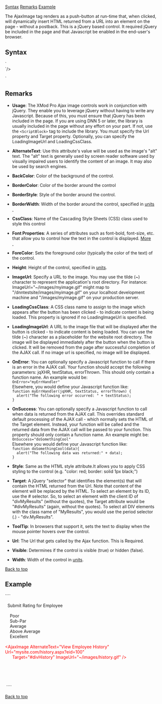 # <AjaxImage>

<a name="top" madcap:conditions="" xmlns="http://www.w3.org/1999/xhtml"></a>

[Syntax](#syntax) [Remarks](#remarks) [Example](#example)

The AjaxImage tag renders as a push-button at run-time that, when clicked, will dynamically insert HTML returned from a URL into an element on the page - without a postback. This is a jQuery based control. It required jQuery be included in the page and that Javascript be enabled in the end-user's browser.

<a name="syntax" madcap:conditions="" xmlns="http://www.w3.org/1999/xhtml"></a>

## Syntax

<div xmlns="">`<AjaxImage  
    AlternateText="_string_"  
    BackColor="_color name_|#dddddd"  
    BorderColor="_color name_|#dddddd"  
    BorderStyle="**NotSet**|None|Dotted|Dashed|Solid|Double|Groove|Ridge| Inset|Outset"  
    BorderWidth_="size_"  
    CssClass="_string_"  
    Font-Bold="True|**False**"  
    Font-Italic="True|**False**"  
    Font-Names="_string_"  
    Font-Overline="True|**False**"  
    Font-Size="_string_|Smaller|Larger|XX-Small|X-Small|Small|Medium| Large|X-Large|XX-Large"  
    Font-Strikeout="True|**False**"  
    Font-Underline="True|**False**"  
    ForeColor="_color name_|#dddddd"  
    Height="_size_"  
    ImageUrl="_url_"  
    LoadingCssClass="_CSS class name_"  
    LoadingImageUrl="_string_"  
    OnError="string - JS function to call on error"  
    OnSuccess="string - JS function to call on success"  
    Style="_string_"  
    Target="_jQuery element selector_"  
    ToolTip="_string_"  
    Url="_url_"  
    Visible="**True**|False"  
    Width="_size_"`</div>

<div xmlns="">`/>  

`</div>

<a name="remarks" xmlns="http://www.w3.org/1999/xhtml"></a>

## Remarks

*   **Usage**: The XMod Pro Ajax image controls work in conjunction with jQuery. They enable you to leverage jQuery without having to write any Javascript. Because of this, you must ensure that jQuery has been included in the page. If you are using DNN 5 or later, the library is usually included in the page without any effort on your part. If not, use the `<ScriptBlock>` tag to include the library. You must specify the Url property and Target property. Optionally, you can specify the LoadingImageUrl and LoadingCssClass.  

*   **AlternateText**: Use this attribute's value will be used as the image's "alt" text. The "alt" text is generally used by screen reader software used by visually impaired users to identify the content of an image. It may also be used by search engines.  

*   **BackColor**: Color of the background of the control.  

*   **BorderColor**: Color of the border around the control  

*   **BorderStyle**: Style of the border around the control.  

*   **BorderWidth**: Width of the border around the control, specified in [units  
     ](units.html)
*   **CssClass**: Name of the Cascading Style Sheets (CSS) class used to style this control  

*   **Font Properties**: A series of attributes such as font-bold, font-size, etc. that allow you to control how the text in the control is displayed. [More  
     ](fontproperties.html)
*   **ForeColor**: Sets the foreground color (typically the color of the text) of the control.  

*   **Height**: Height of the control, specified in [units](units.html).  

*   **ImageUrl**: Specify a URL to the image. You may use the tilde (~) character to represent the application's root directory. For instance: ImageUrl="~/images/myimage.gif" might map to "/dnntestsite/images/myimage.gif" on your localhost development machine and "/images/myimage.gif" on your production server.  

*   **LoadingCssClass**: A CSS class name to assign to the image which appears after the button has been clicked - to indicate content is being loaded. This property is ignored if no LoadingImageUrl is specified.  

*   **LoadingImageUrl**: A URL to the image file that will be displayed after the button is clicked - to indicate content is being loaded. You can use the tilde (~) character as a placeholder for the website root directory. The image will be displayed immediately after the button when the button is clicked. It will be removed from the page after successful completion of the AJAX call. If no image url is specified, no image will be displayed.  

*   **OnError**: You can optionally specify a Javascript function to call if there is an error in the AJAX call. Your function should accept the following parameters: jqXHR, textStatus, errorThrown. This should only contain a function name. An example would be:  
    `OnError="myErrHandler"`  
    Elsewhere, you would define your Javascript function like:  
    `function myErrHandler(jqXHR, textStatus, errorThrown) {`  
    `  alert("The following error occurred: " + textStatus);`  
    `}`  

*   **OnSuccess**: You can optionally specify a Javascript function to call when data is returned from the AJAX call. This overrides standard default processing of the AJAX call - which normally sets the HTML of the Target element. Instead, your function will be called and the returned data from the AJAX call will be passed to your function. This property should only contain a function name. An example might be:  
    `OnSuccess="doSomethingCool"`  
    Elsewhere you would define your Javascript function like:  
    `function doSomethingCool(data){`  
    `  alert("The following data was returned:" + data);`  
    `}`  

*   **Style**: Same as the HTML style attribute.It allows you to apply CSS styling to the control (e.g. "color: red; border: solid 1px black;")  

*   **Target**: A jQuery "selector" that identifies the element(s) that will contain the HTML returned from the Url. Note that content of the element will be replaced by the HTML. To select an element by its ID, use the # selector. So, to select an element with the client ID of "divMyResults" (without the quotes), the Target attribute would be "#divMyResults" (again, without the quotes). To select all DIV elements with the class name of "MyResults", you would use the period selector (.) - "div.MyResults".  

*   **ToolTip**: In browsers that support it, sets the text to display when the mouse pointer hovers over the control.  

*   **Url**: The Url that gets called by the Ajax function. This is Required.  

*   **Visible**: Determines if the control is visible (true) or hidden (false).  

*   **Width**: Width of the control in [units](units.html).

[Back to top](#top)  
<a name="example" xmlns="http://www.w3.org/1999/xhtml"></a>

## Example

<div xmlns="">````<AddForm>  
  <SubmitCommand CommandText="Update EmployeeReview SET Rating=@Rating" />  

  <Label>Submit Rating for Employee</Label>  
  <DropdownList Id="Rating" DataField="Rating" DataType="Int32">  
    <ListItem Value="1">Poor</ListItem>  
    <ListItem Value="2">Sub-Par</ListItem>  
    <ListItem Value="3">Average</ListItem>  
    <ListItem Value="4">Above Average</ListItem>  
    <ListItem Value="5">Excellent</ListItem>  
  </DropdownList>  
<span style="color: #ff0000;"><AjaxImage AlternateText="View Employee History" Url="mysite.com/history.aspx?eid=100"</span>  
<span style="color: #ff0000;">      Target="#divHistory" ImageUrl="~/images/history.gif" /></span>  
  <div id="divHistory"></div>  
  <AddButton Text="Add Rating" /> <CancelButton Text="Nevermind" />  
</AddForm>  
 ````</div>

[Back to top](#top)